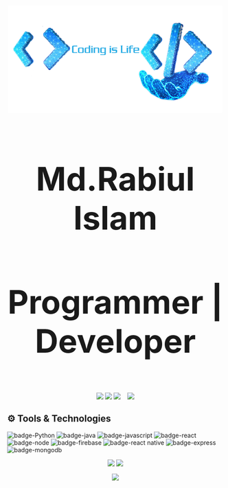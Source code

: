 <div align="center">
<a href="https://github.com/Rabi03"><img height="250" width="500" src="https://github.com/Rabi03/Rabi03/blob/main/coding.png?raw=true"></a>
<h1 style="font-weight:bold;font-size:75px">Md.Rabiul Islam</h1>
<h3 style="font-weight:bold;font-size:75px">Programmer | Developer <h3>
</div>

<p align="center">
  <a href="mailto:islamrabi02@gmail.com"><img src="https://img.icons8.com/fluency/96/000000/gmail-new.png"/></a>
  <a href="https://www.linkedin.com/in/rabi-islam-7233b0174/"><img src="https://img.icons8.com/color/96/000000/linkedin.png"/></a>
  <a href="https://www.facebook.com/rabi.islam.96343"><img src="https://img.icons8.com/fluency/96/000000/facebook-new.png"/></a>&nbsp;&nbsp;&nbsp;
  <a href="https://www.instagram.com/islamrabi02/?hl=en"><img src="https://img.icons8.com/fluency/96/000000/instagram-new.png"/></a>
</p>


## ⚙️ Tools & Technologies

<!-- yellow f6c819 , navy-blue 21223e white fffff -->

![badge-Python](https://img.shields.io/badge/Python-14354C?style=for-the-badge&logo=python&logoColor=white)
![badge-java](https://img.shields.io/badge/Java-ED8B00?style=for-the-badge&logo=java&logoColor=white)
![badge-javascript](https://img.shields.io/badge/JavaScript-323330?style=for-the-badge&logo=javascript&logoColor=F7DF1E)
![badge-react](https://img.shields.io/badge/React-20232A?style=for-the-badge&logo=react&logoColor=61DAFB)
![badge-node](https://img.shields.io/badge/framework-node_js-f6c819?style=for-the-badge&logo=npm&logoColor=white&labelColor=21223e)
![badge-firebase](https://img.shields.io/badge/database-firebase-f6c819?style=for-the-badge&logo=firebase&logoColor=white&labelColor=21223e)
![badge-react native](https://img.shields.io/badge/React_Native-20232A?style=for-the-badge&logo=react&logoColor=61DAFB)
![badge-express](https://img.shields.io/badge/Express.js-000000?style=for-the-badge&logo=express&logoColor=white)
![badge-mongodb](https://img.shields.io/badge/MongoDB-4EA94B?style=for-the-badge&logo=mongodb&logoColor=white)

<p align="center" >
  <img  height="200" src="https://github-readme-stats.vercel.app/api/top-langs/?username=Rabi03&hide=html,makefile&bg_color=21223e&title_color=f6c819&text_color=fff&count_private=true&langs_count=5" />

  <img height="200" src="https://github-readme-stats.vercel.app/api?username=Rabi03&bg_color=21223e&title_color=f6c819&text_color=fff&show_icons=true&icon_color=fff&count_private=true" />
</p>
<p align="center" >
  <img height="200" src="https://github-profile-trophy.vercel.app/?username=Rabi03&theme=gruvbox&row=2&margin-w=5&margin-h=5&count_private=true"/>
</p>
